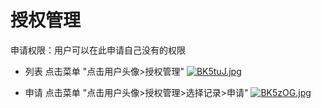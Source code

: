 # 授权管理

申请权限：用户可以在此申请自己没有的权限

* 列表 点击菜单 "点击用户头像>授权管理"
[![BK5tuJ.jpg](https://v1.ax1x.com/2022/10/14/BK5tuJ.jpg)](https://x.imgtu.com/i/BK5tuJ)

* 申请 点击菜单 "点击用户头像>授权管理>选择记录>申请"
[![BK5zOG.jpg](https://v1.ax1x.com/2022/10/14/BK5zOG.jpg)](https://x.imgtu.com/i/BK5zOG)

